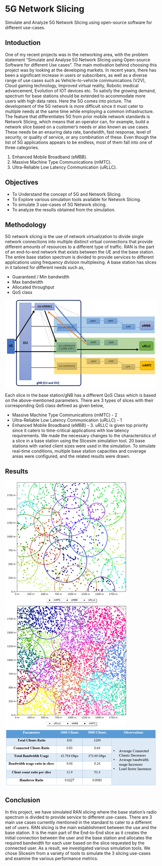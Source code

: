# 5G Network Slicing

Simulate and Analyze 5G Network Slicing using open-source software for different use-cases.
## Intoduction
One of my recent projects was in the networking area, with the problem statement “Simulate and Analyse 5G Network Slicing using Open-source Software for different Use cases”. The main motivation behind choosing this project was by looking at the developing markets. In recent years, there has been a significant increase in users or subscribers, as well as a diverse range of use cases such as Vehicle-to-vehicle communications (V2V), Cloud gaming technology, Improved virtual reality, Robotic medical advancement, Evolution of IOT devices etc. To satisfy the growing demand, spectrum for base stations should be extended to accommodate more users with high data rates. Here the 5G comes into picture. The development of the 5G network is more difficult since it must cater to multiple needs at the same time while employing a common infrastructure. The feature that differentiates 5G from prior mobile network standards is Network Slicing, which means that an operator can, for example, build a network slice based on a customer’s needs or also known as use cases. These needs be an ensuring data rate, bandwidth, fast response, level of security, or quality of service, or any combination of these. Even though the list of 5G applications appears to be endless, most of them fall into one of three categories.
1. Enhanced Mobile Broadband (eMBB). 
2. Massive Machine Type Communications (mMTC). 
3. Ultra-Reliable Low Latency Communication (uRLLC). 

## Objectives

- To Understand the concept of 5G and Network Slicing.
- To Explore various simulation tools available for Network Slicing.
- To simulate 3 use-cases of 5G Network slicing.
- To analyze the results obtained from the simulation.

## Methodology

5G network slicing is the use of network virtualization to divide single network connections into multiple distinct virtual connections that provide different amounts of resources to a different type of traffic. RAN is the part of an end-to-end network that exists between the UE and the base station. The entire base station spectrum is divided to provide services to different applications using frequency division multiplexing. A base station has slices in it tailored for different needs such as,

- Guaranteed / Min bandwidth
- Max bandwidth
- Allocated throughput
- QoS class

![Image text](/Images/Picture1.png)

 Each slice in the base station/gNB has a different QoS Class which is based on the above-mentioned parameters. There are 3 types of slices with their corresponding QoS class defined as given below,

- Massive Machine Type Communications (mMTC)  - 2
- Ultra-Reliable Low Latency Communication (uRLLC)  -  1
- Enhanced Mobile Broadband (eMBB) -  3.
uRLLC is given top priority since it caters to time-critical applications with low latency requirements.
We made the necessary changes to the characteristics of a slice in a base station using the Slicesim simulation tool. 20 base stations with varied client sizes were used in the simulation. To simulate real-time conditions, multiple base station capacities and coverage areas were configured, and the related results were drawn.

## Results

![Image text](/Images/Picture2.png) ![Image text](/Images/Picture3.png)
![Image text](/Images/Picture4.png)

## Conclusion

In this project, we have simulated RAN slicing where the base station’s radio spectrum is divided to provide service to different use-cases. There are 3 main use cases currently mentioned in the standard to cater to a different set of users. RAN slicing is the main establishment between the use and the base station. It is the main part of the End-to-End slice as it creates the initial connection between the user and the base station and allocates the required bandwidth for each user based on the slice requested by the connected user. As a result, we investigated various simulation tools. We chose Slicesim from a variety of tools to simulate the 3 slicing use-cases and examine the various performance metrics.
